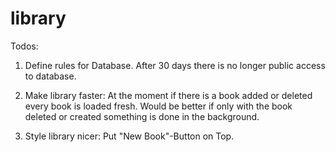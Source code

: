 # library

Todos: 

1. Define rules for Database. After 30 days there is no longer public access to database. 

2. Make library faster: At the moment if there is a book added or deleted every book is loaded fresh. Would be better if only with the book deleted or created something is done in the background.

3. Style library nicer: Put "New Book"-Button on Top. 

